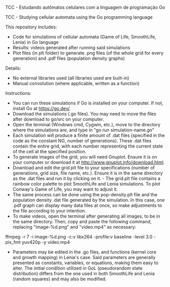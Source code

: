 TCC - Estudando autômatos celulares com a linguagem de programação Go

TCC - Studying cellular automata using the Go programming language

This repository includes:
- Code for simulations of cellular automata (Game of Life, SmoothLife, Lenia) in Go language
- Results: videos generated after running said simulations
- Plot files (in plt folder) to generate .png files (of the whole grid for every generation) and .pdf files (population density graphs)

Details:
- No external libraries used (all libraries used are built-in)
- Manual convolution (where applicable, written as a function)

Instructions:
- You can run these simulations if Go is installed on your computer. If not, install Go at https://go.dev/.
- Download the simulations (.go files). You may need to move the files after download to go/src on your computer.
- Open the terminal (Windows cmd, Cygwin, etc.), move to the directory where the simulations are, and type in "go run simulation-name.go"
- Each simulation will produce a finite amount of .dat files (specified in the code as the constant NG, number of generations). These .dat files contain the entire grid, with each number representing the current state of the cell at the specified position.
- To generate images of the grid, you will need Gnuplot. Ensure it is on your computer or download it at http://www.gnuplot.info/download.html.
- Download and edit the grid.plt file to your specifications (number of generations, grid size, file name, etc.). Ensure it is in the same directory as the .dat files and run it by clicking on it.
      - The grid.plt file contains a rainbow color palette to plot SmoothLife and Lenia simulations. To plot Conway's Game of Life, you may want to adjust it.
- The same process can be done using the pop-density.plt file and the population density .dat file generated by the simulation. In this case, one .pdf graph can display many data files at once, so make adjustments to the file according to your intention.
- To make videos, open the terminal after generating all images, to be in the same directory. Then, copy and paste the following command, replacing "image-%d.png" and "video.mp4" as necessary:

ffmpeg -r 7 -i image-%d.png -c:v libx264 -profile:v baseline -level 3.0 -pix_fmt yuv420p -y video.mp4

- Parameters may be edited in the .go files, and functions (kernel core and growth mapping) in Lenia's case. Said parameters are generally presented as constants, variables, or equations, making them easy to alter. The initial condition utilized in GoL (pseudorandom state distribution) differs from the one used in both SmoothLife and Lenia (random squares) and may also be modified.
